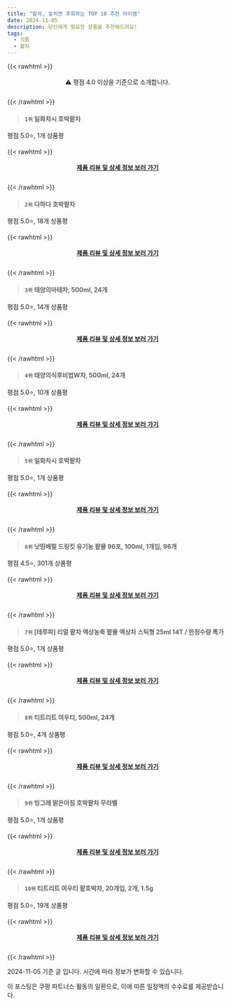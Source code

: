```yaml
---
title: "팥차, 놓치면 후회하는 TOP 10 추천 아이템"
date: 2024-11-05
description: 당신에게 필요한 상품을 추천해드려요!
tags:
  - 식품
  - 팥차
---
```

{{< rawhtml >}}<div class="toc" style="text-align: center; height: 50px; line-height: 2;">  <p>⚠️ 평점 4.0 이상을 기준으로 소개합니다.<br></p></div> {{< /rawhtml >}}




>#### `1위` 일화차시 호박팥차
평점 5.0⭐, 1개 상품평


{{< rawhtml >}}<div class="toc" style="text-align: center; height: 50px; line-height: 2;"><p><b><a href="https://link.coupang.com/re/AFFSDP?lptag=AF5033054&pageKey=7644083636&itemId=20320373554&vendorItemId=87405803012&traceid=V0-153-56bd2eb5c46428dd&requestid=20241105172325226065116851&token=31850C%7CMIXED">제품 리뷰 및 상세 정보 보러 가기</a></b><br></p> </div>{{< /rawhtml >}}

>#### `2위` 다하다 호박팥차
평점 5.0⭐, 18개 상품평


{{< rawhtml >}}<div class="toc" style="text-align: center; height: 50px; line-height: 2;"><p><b><a href="https://link.coupang.com/re/AFFSDP?lptag=AF5033054&pageKey=7543886673&itemId=19837912878&vendorItemId=76010795936&traceid=V0-153-36540d47ea84d4e9&requestid=20241105172325226065116851&token=31850C%7CMIXED">제품 리뷰 및 상세 정보 보러 가기</a></b><br></p> </div>{{< /rawhtml >}}

>#### `3위` 태양의마테차, 500ml, 24개
평점 5.0⭐, 14개 상품평


{{< rawhtml >}}<div class="toc" style="text-align: center; height: 50px; line-height: 2;"><p><b><a href="https://link.coupang.com/re/AFFSDP?lptag=AF5033054&pageKey=393797&itemId=419034&vendorItemId=3000329474&traceid=V0-153-131e7c9b9ae6a5fd&clickBeacon=3a3c0b70-9b4f-11ef-9e6c-7709f5750fa8%7E3&requestid=20241105172325226065116851&token=31850C%7CMIXED">제품 리뷰 및 상세 정보 보러 가기</a></b><br></p> </div>{{< /rawhtml >}}

>#### `4위` 태양의식후비법W차, 500ml, 24개
평점 5.0⭐, 10개 상품평


{{< rawhtml >}}<div class="toc" style="text-align: center; height: 50px; line-height: 2;"><p><b><a href="https://link.coupang.com/re/AFFSDP?lptag=AF5033054&pageKey=6843480231&itemId=392569412&vendorItemId=88377572530&traceid=V0-153-343335d154d0049e&clickBeacon=3a3c3280-9b4f-11ef-a1f2-002eb84f5d11%7E3&requestid=20241105172325226065116851&token=31850C%7CMIXED">제품 리뷰 및 상세 정보 보러 가기</a></b><br></p> </div>{{< /rawhtml >}}

>#### `5위` 일화차시 호박팥차
평점 5.0⭐, 1개 상품평


{{< rawhtml >}}<div class="toc" style="text-align: center; height: 50px; line-height: 2;"><p><b><a href="https://link.coupang.com/re/AFFSDP?lptag=AF5033054&pageKey=7644083636&itemId=20396760202&vendorItemId=87479321006&traceid=V0-153-56bd2eb5c46428dd&requestid=20241105172325226065116851&token=31850C%7CMIXED">제품 리뷰 및 상세 정보 보러 가기</a></b><br></p> </div>{{< /rawhtml >}}

>#### `6위` 낫띵베럴 드링킷 유기농 팥물 96포, 100ml, 1개입, 96개
평점 4.5⭐, 301개 상품평


{{< rawhtml >}}<div class="toc" style="text-align: center; height: 50px; line-height: 2;"><p><b><a href="https://link.coupang.com/re/AFFSDP?lptag=AF5033054&pageKey=1999289601&itemId=11864579763&vendorItemId=89610430647&traceid=V0-153-37fc8c59d517367e&clickBeacon=3a3c3280-9b4f-11ef-bfe3-0a9f80c657dc%7E3&requestid=20241105172325226065116851&token=31850C%7CMIXED">제품 리뷰 및 상세 정보 보러 가기</a></b><br></p> </div>{{< /rawhtml >}}

>#### `7위` [테루파] 리얼 팥차 액상농축 팥물 액상차 스틱형 25ml 14T / 한정수량 특가
평점 5.0⭐, 1개 상품평


{{< rawhtml >}}<div class="toc" style="text-align: center; height: 50px; line-height: 2;"><p><b><a href="https://link.coupang.com/re/AFFSDP?lptag=AF5033054&pageKey=7565145334&itemId=20773791885&vendorItemId=72865640483&traceid=V0-153-184ca188252c740a&requestid=20241105172325226065116851&token=31850C%7CMIXED">제품 리뷰 및 상세 정보 보러 가기</a></b><br></p> </div>{{< /rawhtml >}}

>#### `8위` 티트리트 여우티, 500ml, 24개
평점 5.0⭐, 4개 상품평


{{< rawhtml >}}<div class="toc" style="text-align: center; height: 50px; line-height: 2;"><p><b><a href="https://link.coupang.com/re/AFFSDP?lptag=AF5033054&pageKey=1959148455&itemId=3329714535&vendorItemId=90560039373&traceid=V0-153-3db89e6a88c0e1de&clickBeacon=3a3c3280-9b4f-11ef-8c95-05408352161f%7E3&requestid=20241105172325226065116851&token=31850C%7CMIXED">제품 리뷰 및 상세 정보 보러 가기</a></b><br></p> </div>{{< /rawhtml >}}

>#### `9위` 빙그레 맑은아침 호박팥차 무라벨
평점 5.0⭐, 1개 상품평


{{< rawhtml >}}<div class="toc" style="text-align: center; height: 50px; line-height: 2;"><p><b><a href="https://link.coupang.com/re/AFFSDP?lptag=AF5033054&pageKey=7578704171&itemId=20001740443&vendorItemId=87098841167&traceid=V0-153-031773287a4b5d6d&requestid=20241105172325226065116851&token=31850C%7CMIXED">제품 리뷰 및 상세 정보 보러 가기</a></b><br></p> </div>{{< /rawhtml >}}

>#### `10위` 티트리트 여우티 팥호박차, 20개입, 2개, 1.5g
평점 5.0⭐, 19개 상품평


{{< rawhtml >}}<div class="toc" style="text-align: center; height: 50px; line-height: 2;"><p><b><a href="https://link.coupang.com/re/AFFSDP?lptag=AF5033054&pageKey=241074460&itemId=18172977787&vendorItemId=90437379123&traceid=V0-153-4cbcdaa2b23d12f2&clickBeacon=3a3c3280-9b4f-11ef-bb98-7ae9fa800fc3%7E3&requestid=20241105172325226065116851&token=31850C%7CMIXED">제품 리뷰 및 상세 정보 보러 가기</a></b><br></p> </div>{{< /rawhtml >}}


2024-11-05 기준 글 입니다.
시간에 따라 정보가 변화할 수 있습니다.

이 포스팅은 쿠팡 파트너스 활동의 일환으로, 이에 따른 일정액의 수수료를 제공받습니다.